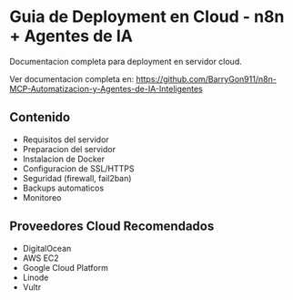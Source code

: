 # Guia de Deployment en Cloud - n8n + Agentes de IA

Documentacion completa para deployment en servidor cloud.

Ver documentacion completa en: https://github.com/BarryGon911/n8n-MCP-Automatizacion-y-Agentes-de-IA-Inteligentes

## Contenido

- Requisitos del servidor
- Preparacion del servidor
- Instalacion de Docker
- Configuracion de SSL/HTTPS
- Seguridad (firewall, fail2ban)
- Backups automaticos
- Monitoreo

## Proveedores Cloud Recomendados

- DigitalOcean
- AWS EC2
- Google Cloud Platform
- Linode
- Vultr

